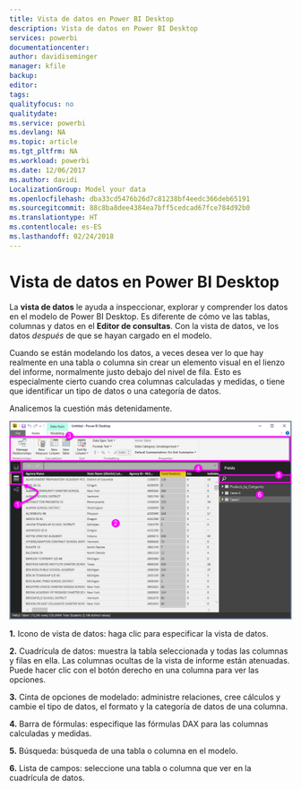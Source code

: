 ```yaml
---
title: Vista de datos en Power BI Desktop
description: Vista de datos en Power BI Desktop
services: powerbi
documentationcenter: 
author: davidiseminger
manager: kfile
backup: 
editor: 
tags: 
qualityfocus: no
qualitydate: 
ms.service: powerbi
ms.devlang: NA
ms.topic: article
ms.tgt_pltfrm: NA
ms.workload: powerbi
ms.date: 12/06/2017
ms.author: davidi
LocalizationGroup: Model your data
ms.openlocfilehash: dba33cd5476b26d7c81238bf4eedc366deb65191
ms.sourcegitcommit: 88c8ba8dee4384ea7bff5cedcad67fce784d92b0
ms.translationtype: HT
ms.contentlocale: es-ES
ms.lasthandoff: 02/24/2018
---
```

# <a name="data-view-in-power-bi-desktop"></a>Vista de datos en Power BI Desktop
La **vista de datos** le ayuda a inspeccionar, explorar y comprender los datos en el modelo de Power BI Desktop. Es diferente de cómo ve las tablas, columnas y datos en el **Editor de consultas**. Con la vista de datos, ve los datos *después* de que se hayan cargado en el modelo.

Cuando se están modelando los datos, a veces desea ver lo que hay realmente en una tabla o columna sin crear un elemento visual en el lienzo del informe, normalmente justo debajo del nivel de fila. Esto es especialmente cierto cuando crea columnas calculadas y medidas, o tiene que identificar un tipo de datos o una categoría de datos.

Analicemos la cuestión más detenidamente.

![](media/desktop-data-view/dataview_fullscreen.png)

**1.** Icono de vista de datos: haga clic para especificar la vista de datos.

**2.** Cuadrícula de datos: muestra la tabla seleccionada y todas las columnas y filas en ella. Las columnas ocultas de la vista de informe están atenuadas. Puede hacer clic con el botón derecho en una columna para ver las opciones.

**3.** Cinta de opciones de modelado: administre relaciones, cree cálculos y cambie el tipo de datos, el formato y la categoría de datos de una columna.

**4.** Barra de fórmulas: especifique las fórmulas DAX para las columnas calculadas y medidas.

**5.** Búsqueda: búsqueda de una tabla o columna en el modelo.

**6.** Lista de campos: seleccione una tabla o columna que ver en la cuadrícula de datos.

